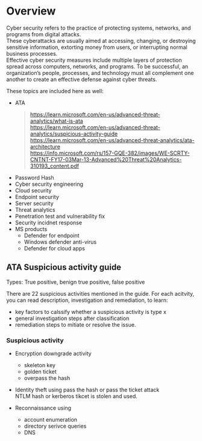 # Overview

Cyber security refers to the practice of protecting systems, networks, and programs from digital attacks.   
These cyberattacks are usually aimed at accessing, changing, or destroying sensitive information, extorting money from users, or interrupting normal business processes.   
Effective cyber security measures include multiple layers of protection spread across computers, networks, and programs. To be successful, an organization’s people, processes, and technology must all complement one another to create an effective defense against cyber threats.

These topics are included here as well:
- ATA
    > https://learn.microsoft.com/en-us/advanced-threat-analytics/what-is-ata   
    https://learn.microsoft.com/en-us/advanced-threat-analytics/suspicious-activity-guide
    https://learn.microsoft.com/en-us/advanced-threat-analytics/ata-architecture   
    https://info.microsoft.com/rs/157-GQE-382/images/WE-SCRTY-CNTNT-FY17-03Mar-13-Advanced%20Threat%20Analytics-310193_content.pdf
- Password Hash
- Cyber security engineering
- Cloud security
- Endpoint security
- Server security
- Threat analytics
- Penetration test and vulnerability fix
- Security incidnet response
- MS products
    - Defender for endpoint
    - Windows defender anti-virus
    - Defender for cloud apps

## ATA Suspicious activity guide

Types: True positive, benign true positive, false positive

There are 22 suspicious activities mentioned in the guide. For each acitvity, you can read description, investigation and remediation, to learn:
- key factors to calssify whether a suspicious activity is type x
- general investigation steps after classification
- remediation steps to mitiate or resolve the issue.

### Suspicious activity

- Encryption downgrade activity
    - skeleton key
    - golden ticket
    - overpass the hash

- Identity theft using pass the hash or pass the ticket attack   
NTLM hash or kerberos tikcet is stolen and used. 

- Reconnaissance using
    - account enumeration
    - directory serivce queries
    - DNS